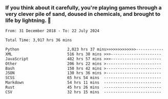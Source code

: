 ### If you think about it carefully, you're playing games through a very clever pile of sand, doused in chemicals, and brought to life by lightning.  👋


<!--START_SECTION:waka-->

```txt
From: 31 December 2018 - To: 22 July 2024

Total Time: 3,917 hrs 36 mins

Python                     2,023 hrs 37 mins>>>>>>>>>>>>>------------   51.66 %
XML                        516 hrs 38 mins >>>----------------------   13.19 %
JavaScript                 482 hrs 57 mins >>>----------------------   12.33 %
Other                      206 hrs 22 mins >------------------------   05.27 %
Bash                       150 hrs 42 mins >------------------------   03.85 %
JSON                       130 hrs 36 mins >------------------------   03.33 %
SCSS                       65 hrs 54 mins  -------------------------   01.68 %
Markdown                   54 hrs 11 mins  -------------------------   01.38 %
Rust                       45 hrs 26 mins  -------------------------   01.16 %
CSV                        32 hrs 15 mins  -------------------------   00.82 %
```

<!--END_SECTION:waka-->
